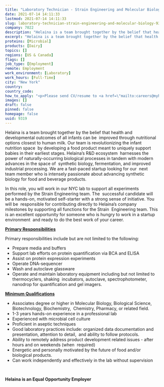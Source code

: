 ```yaml
---
title: "Laboratory Technician - Strain Engineering and Molecular Biology"
date: 2021-07-14 14:11:33
lastmod: 2021-07-14 14:11:33
slug: laboratory-technician-strain-engineering-and-molecular-biology-9319
company: 7022
description: "Helaina is a team brought together by the belief that health and developmental outcomes of all infants can be  improved through nutritional options closest to human milk. Our team is revolutionizing the infant nutrition space  by developing a food product meant to uniquely support babies in their earliest stages. Helaina’s R&D ecosystem  harnesses the power of naturally-occurring biological processes in tandem with modern advances in the space of  synthetic biology, fermentation, and improved industrial processing."
excerpt: "Helaina is a team brought together by the belief that health and developmental outcomes of all infants can be  improved through nutritional options closest to human milk. Our team is revolutionizing the infant nutrition space  by developing a food product meant to uniquely support babies in their earliest stages. Helaina’s R&D ecosystem  harnesses the power of naturally-occurring biological processes in tandem with modern advances in the space of  synthetic biology, fermentation, and improved industrial processing."
proteins: [Microbial]
products: [Dairy]
topics: []
regions: [US & Canada]
flags: []
job_type: [Employment]
remote: Employment
work_environment: [Laboratory]
work_hours: [Full-Time]
city: "New York"
country: 
country_code: 
how_to_apply: "<p>Please send CV/resume to <a href=\"mailto:careers@myhelaina.com\">careers@myhelaina.com</a></p>"
images: []
draft: false
pinned: false
homepage: false
uuid: 9319
---
```

<p>Helaina is a team brought together by the belief that health and developmental outcomes of all infants can be  improved through nutritional options closest to human milk. Our team is revolutionizing the infant nutrition space  by developing a food product meant to uniquely support babies in their earliest stages. Helaina’s R&D ecosystem  harnesses the power of naturally-occurring biological processes in tandem with modern advances in the space of  synthetic biology, fermentation, and improved industrial processing. We are a fast-paced startup looking for our  next team member who is intensely passionate about advancing synthetic biology for food and beverage products. </p>
<p>In this role, you will work in our NYC lab to support all experiments performed by the Strain Engineering team. The  successful candidate will be a hands-on, motivated self-starter with a strong sense of initiative. You will be  responsible for contributing directly to Helaina’s company milestones by supporting all functions for the Strain  Engineering team. This is an excellent opportunity for someone who is hungry to work in a startup environment  and ready to do the best work of your career.  </p>
<p><strong><u>Primary Responsibilities</u></strong><strong> </strong></p>
<p>Primary responsibilities include but are not limited to the following: </p>
<ul>
<li>Prepare media and buffers</li>
<li>Support lab efforts on protein quantification via BCA and ELISA</li>
<li>Assist on protein expression experiments </li>
<li>Operate DNA-sequencer</li>
<li>Wash and autoclave glassware</li>
<li>Operate and maintain laboratory equipment including but not limited to thermocyclers, shaking  incubators, autoclave, spectrophotometer, nanodrop for quantification and gel imagers.</li>
</ul>
<p><strong><u>Minimum Qualifications</u></strong><strong> </strong></p>
<ul>
<li>Associates degree or higher in Molecular Biology, Biological Science, Biotechnology, Biochemistry,  Chemistry, Pharmacy, or related field.</li>
<li>1-3 years hands-on experience in a professional lab </li>
<li>Experienced with microbial cell culture </li>
<li>Proficient in aseptic techniques </li>
<li>Good laboratory practices include: organized data documentation and presentation, attention to detail,  and ability to follow protocols. </li>
<li>Ability to remotely address product development related issues - after hours and on weekends (when  required) </li>
<li>Energetic and personally motivated by the future of food and/or biological products. </li>
<li>Can work independently and effectively in the lab without supervision </li>
</ul>
<p>
 </p>
<p><strong>Helaina is an Equal Opportunity Employer</strong></p>
<p> </p>
